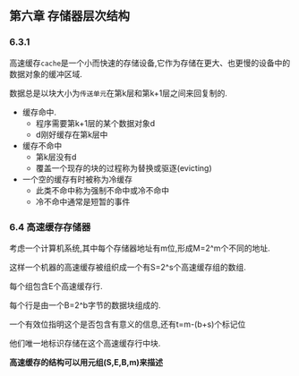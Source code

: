 ## 第六章 存储器层次结构

### 6.3.1

高速缓存`cache`是一个小而快速的存储设备,它作为存储在更大、也更慢的设备中的数据对象的缓冲区域.

数据总是以块大小为`传送单元`在第k层和第k+1层之间来回复制的.

* 缓存命中.
  * 程序需要第k+1层的某个数据对象d
  * d刚好缓存在第k层中
* 缓存不命中
  * 第k层没有d
  * 覆盖一个现存的块的过程称为替换或驱逐(evicting)
* 一个空的缓存有时被称为冷缓存
  * 此类不命中称为强制不命中或冷不命中
  * 冷不命中通常是短暂的事件

### 6.4 高速缓存存储器

考虑一个计算机系统,其中每个存储器地址有m位,形成M=2^m个不同的地址.

这样一个机器的高速缓存被组织成一个有S=2^s个高速缓存组的数组.

每个组包含E个高速缓存行.

每个行是由一个B=2^b字节的数据块组成的.

一个有效位指明这个是否包含有意义的信息,还有t=m-(b+s)个标记位

他们唯一地标识存储在这个高速缓存行中块.

**高速缓存的结构可以用元组(S,E,B,m)来描述**

